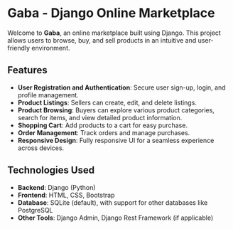 # Gaba - Django Online Marketplace

Welcome to **Gaba**, an online marketplace built using Django. This project allows users to browse, buy, and sell products in an intuitive and user-friendly environment.

## Features

- **User Registration and Authentication**: Secure user sign-up, login, and profile management.
- **Product Listings**: Sellers can create, edit, and delete listings.
- **Product Browsing**: Buyers can explore various product categories, search for items, and view detailed product information.
- **Shopping Cart**: Add products to a cart for easy purchase.
- **Order Management**: Track orders and manage purchases.
- **Responsive Design**: Fully responsive UI for a seamless experience across devices.

## Technologies Used

- **Backend**: Django (Python)
- **Frontend**: HTML, CSS, Bootstrap
- **Database**: SQLite (default), with support for other databases like PostgreSQL
- **Other Tools**: Django Admin, Django Rest Framework (if applicable)
